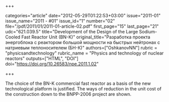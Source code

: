 +++

categories="article"
date="2012-05-29T01:22:53+03:00"
issue="2011-01"
issue_name="2011 - #01"
issue_id="1"
number="02"
file="/pdf/2011/01/2011-01-article-02.pdf"
first_page="15"
last_page="21"
udc="621.039.5"
title="Development of the Design of the Large Sodium-Cooled Fast Reactor Unit (BN-K)"
original_title="Разработка проекта энергоблока с реактором большой мощности на быстрых нейтронах с натриевым теплоносителем (БН-К)"
authors=["OshkanovNN"]
rubric = "physicsandtechnology"
rubric_name = "Physics and technology of nuclear reactors"
outputs=["HTML", "DOI"]
doi="https://doi.org/10.26583/npe.2011.1.02"

+++

The choice of the BN-K commercial fast reactor as a basis of the new technological platform is justified. The ways of reduction in the unit cost of the construction down to the BNPP-2006 project are shown.
